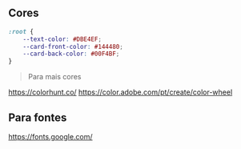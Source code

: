 ## Cores

```css
:root {
    --text-color: #DBE4EF;
    --card-front-color: #144480;
    --card-back-color: #00F4BF;
}
```
> Para mais cores

https://colorhunt.co/
https://color.adobe.com/pt/create/color-wheel

## Para fontes
https://fonts.google.com/
